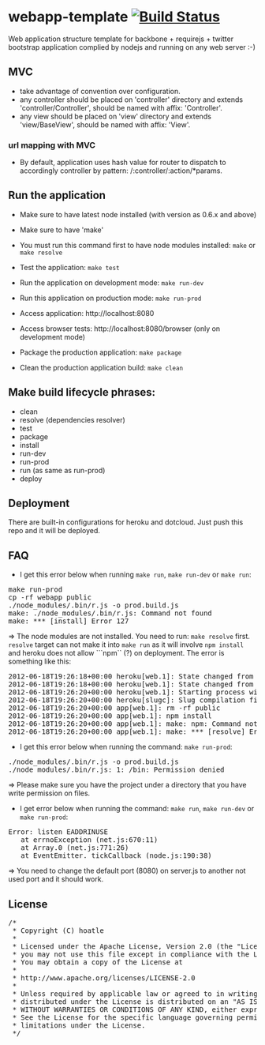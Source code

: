 # webapp-template [![Build Status](https://secure.travis-ci.org/hoatle/webapp-template.png?branch=master)](http://travis-ci.org/hoatle/webapp-template)

Web application structure template for backbone + requirejs + twitter bootstrap application complied by nodejs and running on any web server :-)

## MVC
+ take advantage of convention over configuration.
+ any controller should be placed on 'controller' directory and extends 'controller/Controller', should be named with affix: 'Controller'.
+ any view should be placed on 'view' directory and extends 'view/BaseView', should be named with affix: 'View'.

### url mapping with MVC
+ By default, application uses hash value for router to dispatch to accordingly controller by pattern: /:controller/:action/*params.

## Run the application

+ Make sure to have latest node installed (with version as 0.6.x and above)
+ Make sure to have 'make'

+ You must run this command first to have node modules installed: ```make``` or ```make resolve```

+ Test the application: ```make test```

+ Run the application on development mode: ```make run-dev```

+ Run this application on production mode: ```make run-prod```

+ Access application: http://localhost:8080

+ Access browser tests: http://localhost:8080/browser (only on development mode)

+ Package the production application: ```make package```

+ Clean the production application build: ```make clean```

## Make build lifecycle phrases:

+ clean
+ resolve (dependencies resolver)
+ test
+ package
+ install
+ run-dev
+ run-prod
+ run (as same as run-prod)
+ deploy

## Deployment

There are built-in configurations for heroku and dotcloud. Just push this repo and it will be deployed.

## FAQ

+ I get this error below when running ```make run```, ```make run-dev``` or ```make run```:
<pre>
make run-prod
cp -rf webapp public
./node_modules/.bin/r.js -o prod.build.js
make: ./node_modules/.bin/r.js: Command not found
make: *** [install] Error 127
</pre>

=> The node modules are not installed. You need to run: ```make resolve``` first. ```resolve``` target can not make it into ```make run```
as it will involve ```npm install``` and heroku does not allow ```npm`` (?) on deployment. The error is something like this:
<pre>
2012-06-18T19:26:18+00:00 heroku[web.1]: State changed from crashed to created
2012-06-18T19:26:18+00:00 heroku[web.1]: State changed from created to starting
2012-06-18T19:26:20+00:00 heroku[web.1]: Starting process with command `make run`
2012-06-18T19:26:20+00:00 heroku[slugc]: Slug compilation finished
2012-06-18T19:26:20+00:00 app[web.1]: rm -rf public
2012-06-18T19:26:20+00:00 app[web.1]: npm install
2012-06-18T19:26:20+00:00 app[web.1]: make: npm: Command not found
2012-06-18T19:26:20+00:00 app[web.1]: make: *** [resolve] Error 12
</pre>

+ I get this error below when running the command: ```make run-prod```:
<pre>
./node_modules/.bin/r.js -o prod.build.js
./node_modules/.bin/r.js: 1: /bin: Permission denied
</pre>

=> Please make sure you have the project under a directory that you have write permission on files.

+ I get error below when running the command: ```make run```, ```make run-dev``` or ```make run-prod```:
<pre>
Error: listen EADDRINUSE
   at errnoException (net.js:670:11)
   at Array.0 (net.js:771:26)
   at EventEmitter._tickCallback (node.js:190:38)
</pre>

=> You need to change the default port (8080) on server.js to another not used port and it should work.


## License
<pre>
/*
 * Copyright (C) hoatle
 *
 * Licensed under the Apache License, Version 2.0 (the "License");
 * you may not use this file except in compliance with the License.
 * You may obtain a copy of the License at
 *
 * http://www.apache.org/licenses/LICENSE-2.0
 *
 * Unless required by applicable law or agreed to in writing, software
 * distributed under the License is distributed on an "AS IS" BASIS,
 * WITHOUT WARRANTIES OR CONDITIONS OF ANY KIND, either express or implied.
 * See the License for the specific language governing permissions and
 * limitations under the License.
 */
</pre>
